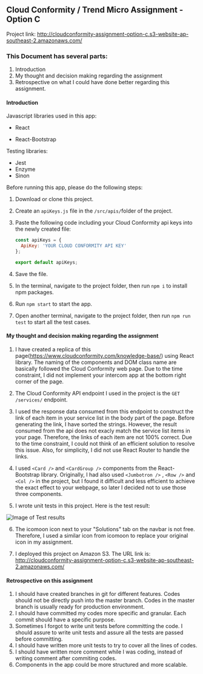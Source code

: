## Cloud Conformity / Trend Micro Assignment - Option C

Project link: http://cloudconformity-assignment-option-c.s3-website-ap-southeast-2.amazonaws.com/

### This Document has several parts:

1. Introduction
2. My thought and decision making regarding the assignment
3. Retrospective on what I could have done better regarding this assignment.

#### Introduction

Javascript libraries used in this app:

- React

- React-Bootstrap

Testing libraries:

- Jest
- Enzyme
- Sinon

Before running this app, please do the following steps:

1. Download or clone this project.

2. Create an `apiKeys.js` file in the `/src/apis/`folder of the project.

3. Paste the following code including your Cloud Conformity api keys into the newly created file:

   ```javascript
   const apiKeys = {
     ApiKey: 'YOUR CLOUD CONFORMITY API KEY'
   };

   export default apiKeys;
   ```

4. Save the file.

5. In the terminal, navigate to the project folder, then run `npm i` to install npm packages.

6. Run `npm start` to start the app.

7. Open another terminal, navigate to the project folder, then run `npm run test` to start all the test cases.

#### My thought and decision making regarding the assignment

1. I have created a replica of this page(https://www.cloudconformity.com/knowledge-base/) using React library. The naming of the components and DOM class name are basically followed the Cloud Conformity web page. Due to the time constraint, I did not implement your intercom app at the bottom right corner of the page.

2. The Cloud Conformity API endpoint I used in the project is the `GET /services/` endpoint.

3. I used the response data consumed from this endpoint to construct the link of each item in your service list in the body part of the page. Before generating the link, I have sorted the strings. However, the result consumed from the api does not exacly match the service list items in your page. Therefore, the links of each item are not 100% correct. Due to the time constraint, I could not think of an efficient solution to resolve this issue. Also, for simplicity, I did not use React Router to handle the links.

4. I used `<Card />` and `<CardGroup />` components from the React-Bootstrap library. Originally, I had also used `<Jumbotron />` , `<Row />` and `<Col />` in the project, but I found it difficult and less efficient to achieve the exact effect to your webpage, so later I decided not to use those three components.

5. I wrote unit tests in this project. Here is the test result:

![Image of Test results](https://user-images.githubusercontent.com/33575596/77810265-c0a4bf00-70e7-11ea-9a59-3222fbae454b.png)

6. The icomoon icon next to your "Solutions" tab on the navbar is not free. Therefore, I used a similar icon from icomoon to replace your original icon in my assignment.

7. I deployed this project on Amazon S3. The URL link is: http://cloudconformity-assignment-option-c.s3-website-ap-southeast-2.amazonaws.com/

#### Retrospective on this assignment

1. I should have created branches in git for different features. Codes should not be directly push into the master branch. Codes in the master branch is usually ready for production environment.
2. I should have committed my codes more specific and granular. Each commit should have a specific purpose.
3. Sometimes I forgot to write unit tests before committing the code. I should assure to write unit tests and assure all the tests are passed before committing.
4. I should have written more unit tests to try to cover all the lines of codes.
5. I should have written more comment while I was coding, instead of writing comment after commiting codes.
6. Components in the app could be more structured and more scalable.
